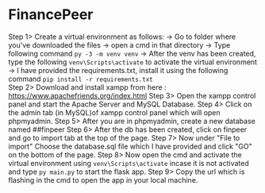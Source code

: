 # FinancePeer

Step 1> Create a virtual environment as follows:
	-> Go to folder where you've downloaded the files
	-> open a cmd in that directory
	-> Type following command ```py -3 -m venv venv```
	-> After the venv has been created, type the following ```venv\Scripts\activate``` to activate the virtual environment
	-> I have provided the requirements.txt, install it using the following command ```pip install -r requirements.txt```
<br />
Step 2> Download and install xampp from here : https://www.apachefriends.org/index.html
Step 3> Open the xampp control panel and start the Apache Server and MySQL Database.
Step 4> Click on the admin tab (in MySQL)of xampp control panel which will open phpmyadmin.
Step 5> After you are in phpmyadmin, create a new database named ##finpeer
Step 6> After the db has been created, click on finpeer and go to import tab at the top of the page.
Step 7> Now under "File to import" Choose the database.sql file which I have provided and click "GO" on the bottom of the page.
Step 8> Now open the cmd and activate the virtual environment using ```venv\Scripts\activate``` incase it is not activated and type ```py main.py``` to start the flask app.
Step 9> Copy the url which is flashing in the cmd to open the app in your local machine.